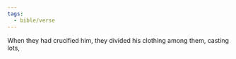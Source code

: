 ```yaml
---
tags:
  - bible/verse
---
```

When they had crucified him, they divided his clothing among them, casting lots,